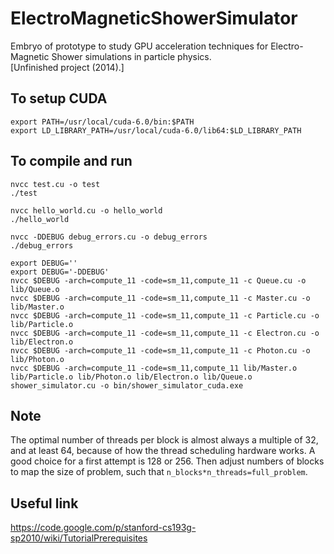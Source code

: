 # ElectroMagneticShowerSimulator

Embryo of prototype to study GPU acceleration techniques for Electro-Magnetic Shower simulations in particle physics. <br>
[Unfinished project (2014).]

## To setup CUDA
```
export PATH=/usr/local/cuda-6.0/bin:$PATH
export LD_LIBRARY_PATH=/usr/local/cuda-6.0/lib64:$LD_LIBRARY_PATH
```

## To compile and run
```
nvcc test.cu -o test 
./test

nvcc hello_world.cu -o hello_world
./hello_world

nvcc -DDEBUG debug_errors.cu -o debug_errors
./debug_errors

export DEBUG=''
export DEBUG='-DDEBUG'
nvcc $DEBUG -arch=compute_11 -code=sm_11,compute_11 -c Queue.cu -o lib/Queue.o
nvcc $DEBUG -arch=compute_11 -code=sm_11,compute_11 -c Master.cu -o lib/Master.o
nvcc $DEBUG -arch=compute_11 -code=sm_11,compute_11 -c Particle.cu -o lib/Particle.o
nvcc $DEBUG -arch=compute_11 -code=sm_11,compute_11 -c Electron.cu -o lib/Electron.o
nvcc $DEBUG -arch=compute_11 -code=sm_11,compute_11 -c Photon.cu -o lib/Photon.o
nvcc $DEBUG -arch=compute_11 -code=sm_11,compute_11 lib/Master.o lib/Particle.o lib/Photon.o lib/Electron.o lib/Queue.o shower_simulator.cu -o bin/shower_simulator_cuda.exe
```

## Note
The optimal number of threads per block is almost always a multiple of 32, and at least 64, 
because of how the thread scheduling hardware works. A good choice for a first attempt is 128 or 256.
Then adjust numbers of blocks to map the size of problem, such that `n_blocks*n_threads=full_problem`.


## Useful link
https://code.google.com/p/stanford-cs193g-sp2010/wiki/TutorialPrerequisites

